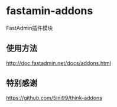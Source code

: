# fastamin-addons
FastAdmin插件模块

## 使用方法
http://doc.fastadmin.net/docs/addons.html

## 特别感谢
https://github.com/5ini99/think-addons